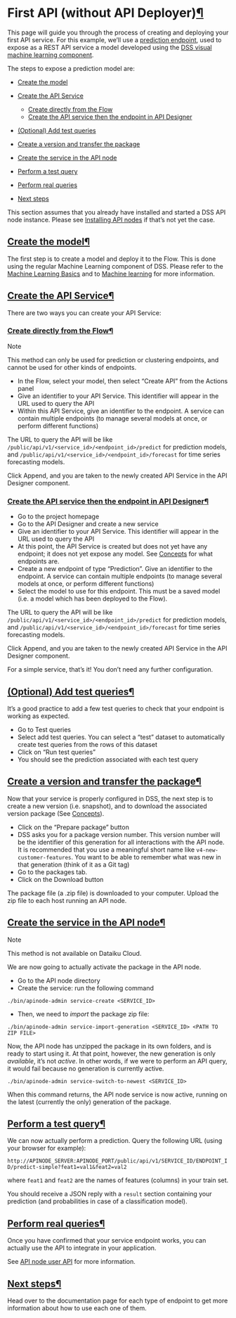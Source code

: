 First API (without API Deployer)[¶](#first-api-without-api-deployer "Permalink to this heading")
================================================================================================


This page will guide you through the process of creating and deploying your first API service. For this example, we’ll use a [prediction endpoint](endpoint-std.html), used to expose as a REST API service a model developed using the [DSS visual machine learning component](../machine-learning/index.html).


The steps to expose a prediction model are:



* [Create the model](#create-the-model)
* [Create the API Service](#create-the-api-service)


	+ [Create directly from the Flow](#create-directly-from-the-flow)
	+ [Create the API service then the endpoint in API Designer](#create-the-api-service-then-the-endpoint-in-api-designer)
* [(Optional) Add test queries](#optional-add-test-queries)
* [Create a version and transfer the package](#create-a-version-and-transfer-the-package)
* [Create the service in the API node](#create-the-service-in-the-api-node)
* [Perform a test query](#perform-a-test-query)
* [Perform real queries](#perform-real-queries)
* [Next steps](#next-steps)



This section assumes that you already have installed and started a DSS API node instance. Please see [Installing API nodes](installing-apinode.html) if that’s not yet the case.



[Create the model](#id1)[¶](#create-the-model "Permalink to this heading")
--------------------------------------------------------------------------


The first step is to create a model and deploy it to the Flow. This is done using the regular Machine Learning component of DSS. Please refer to the [Machine Learning Basics](https://knowledge.dataiku.com/latest/ml-analytics/model-design/ml-basics/tutorial-index.html) and to [Machine learning](../machine-learning/index.html) for more information.




[Create the API Service](#id2)[¶](#create-the-api-service "Permalink to this heading")
--------------------------------------------------------------------------------------


There are two ways you can create your API Service:



### [Create directly from the Flow](#id3)[¶](#create-directly-from-the-flow "Permalink to this heading")



Note


This method can only be used for prediction or clustering endpoints, and cannot be used for other kinds of endpoints.



* In the Flow, select your model, then select “Create API” from the Actions panel
* Give an identifier to your API Service. This identifier will appear in the URL used to query the API
* Within this API Service, give an identifier to the endpoint. A service can contain multiple endpoints (to manage several models at once, or perform different functions)


The URL to query the API will be like `/public/api/v1/<service_id>/<endpoint_id>/predict` for prediction models, and `/public/api/v1/<service_id>/<endpoint_id>/forecast` for time series forecasting models.


Click Append, and you are taken to the newly created API Service in the API Designer component.




### [Create the API service then the endpoint in API Designer](#id4)[¶](#create-the-api-service-then-the-endpoint-in-api-designer "Permalink to this heading")


* Go to the project homepage
* Go to the API Designer and create a new service
* Give an identifier to your API Service. This identifier will appear in the URL used to query the API
* At this point, the API Service is created but does not yet have any endpoint; it does not yet expose any model. See [Concepts](concepts.html) for what endpoints are.
* Create a new endpoint of type “Prediction”. Give an identifier to the endpoint. A service can contain multiple endpoints (to manage several models at once, or perform different functions)
* Select the model to use for this endpoint. This must be a saved model (i.e. a model which has been deployed to the Flow).


The URL to query the API will be like `/public/api/v1/<service_id>/<endpoint_id>/predict` for prediction models, and `/public/api/v1/<service_id>/<endpoint_id>/forecast` for time series forecasting models.


Click Append, and you are taken to the newly created API Service in the API Designer component.


For a simple service, that’s it! You don’t need any further configuration.





[(Optional) Add test queries](#id5)[¶](#optional-add-test-queries "Permalink to this heading")
----------------------------------------------------------------------------------------------


It’s a good practice to add a few test queries to check that your endpoint is working as expected.


* Go to Test queries
* Select add test queries. You can select a “test” dataset to automatically create test queries from the rows of this dataset
* Click on “Run test queries”
* You should see the prediction associated with each test query




[Create a version and transfer the package](#id6)[¶](#create-a-version-and-transfer-the-package "Permalink to this heading")
----------------------------------------------------------------------------------------------------------------------------


Now that your service is properly configured in DSS, the next step is to create a new version (i.e. snapshot), and to download the associated version package (See [Concepts](concepts.html)).


* Click on the “Prepare package” button
* DSS asks you for a package version number. This version number will be the identifier of this generation for all interactions with the API node. It is recommended that you use a meaningful short name like `v4-new-customer-features`. You want to be able to remember what was new in that generation (think of it as a Git tag)
* Go to the packages tab.
* Click on the Download button


The package file (a .zip file) is downloaded to your computer. Upload the zip file to each host running an API node.




[Create the service in the API node](#id7)[¶](#create-the-service-in-the-api-node "Permalink to this heading")
--------------------------------------------------------------------------------------------------------------



Note


This method is not available on Dataiku Cloud.



We are now going to actually activate the package in the API node.


* Go to the API node directory
* Create the service: run the following command



```
./bin/apinode-admin service-create <SERVICE_ID>

```


* Then, we need to *import* the package zip file:



```
./bin/apinode-admin service-import-generation <SERVICE_ID> <PATH TO ZIP FILE>

```


Now, the API node has unzipped the package in its own folders, and is ready to start using it. At that point, however, the new generation is only *available*, it’s not *active*. In other words, if we were to perform an API query, it would fail because no generation is currently active.



```
./bin/apinode-admin service-switch-to-newest <SERVICE_ID>

```


When this command returns, the API node service is now active, running on the latest (currently the only) generation of the package.




[Perform a test query](#id8)[¶](#perform-a-test-query "Permalink to this heading")
----------------------------------------------------------------------------------


We can now actually perform a prediction. Query the following URL (using your browser for example):


`http://APINODE_SERVER:APINODE_PORT/public/api/v1/SERVICE_ID/ENDPOINT_ID/predict-simple?feat1=val1&feat2=val2`


where `feat1` and `feat2` are the names of features (columns) in your train set.


You should receive a JSON reply with a `result` section containing your prediction (and probabilities in case of a classification model).




[Perform real queries](#id9)[¶](#perform-real-queries "Permalink to this heading")
----------------------------------------------------------------------------------


Once you have confirmed that your service endpoint works, you can actually use the API to integrate in your application.


See [API node user API](api/user-api.html) for more information.




[Next steps](#id10)[¶](#next-steps "Permalink to this heading")
---------------------------------------------------------------


Head over to the documentation page for each type of endpoint to get more information about how to use each one of them.